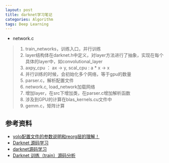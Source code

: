 ```yaml
---
layout: post
title: darknet学习笔记
categories: Algorithm
tags: Deep Learning
---
```


* network.c
> 1. train_networks，训练入口，并行训练
> 2. layer结构体在darknet.h中定义，对layer方法进行了抽象，实现在每个具体的layer中，如convolutional_layer
> 3. axpy_cpu ： ax -> y, scal_cpu : a * x -> x
> 4. 并行训练的时候，会初始化多个网络，等于gpu的数量
> 5. parser.c，解析配置文件
> 6. network.c, load_network加载网络
> 7. 增加layer，在src下增加类，在parser.c增加解析函数
> 8. 涉及到GPU的计算在blas_kernels.cu文件中
> 9. gemm.c，矩阵计算


## 参考资料
* [yolo配置文件的参数说明和reorg层的理解！](https://blog.csdn.net/yangdashi888/article/details/78032545/)
* [Darknet 源码学习](https://www.cnblogs.com/chengweihuang/p/7781406.html)
* [darknet源码学习](https://www.cnblogs.com/llfctt/p/9037672.html)
* [Darknet 训练（train）源码分析](https://www.jianshu.com/p/e690549970e4)
